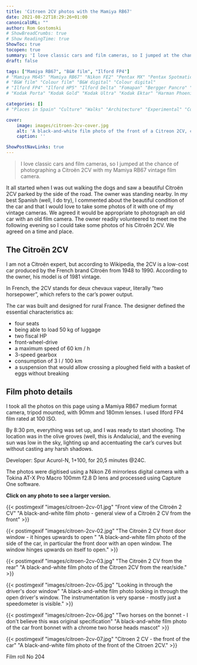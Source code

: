 ```yaml
---
title: 'Citroen 2CV photos with the Mamiya RB67'
date: 2021-08-22T18:29:26+01:00
canonicalURL: ""
author: Rom Gostomski
# ShowBreadCrumbs: true
# Show ReadingTime: true
ShowToc: true
tocopen: true
summary: 'I love classic cars and film cameras, so I jumped at the chance of photographing a Citroën 2CV with my Mamiya RB67 vintage film camera - see all the film photos.' # The summary appears as the Google description and also on the posts list page. If you also want it to appear on the page, use description instead of summary.
draft: false

tags: ["Mamiya RB67", "B&W film", "Ilford FP4"]
# "Mamiya M645" "Mamiya RB67" "Nikon FE2" "Pentax MX" "Pentax Spotmatic" "Pinhole" "Horseman VH-R" "Zeis Ikon Ikoflex" "Zeiss Super Ikonta"
# "B&W film" "Colour film" "B&W digital" "Colour digital"
# "Ilford FP4" "Ilford HP5" "Ilford Delta" "Fomapan" "Bergger Pancro" "Rollei RPX" "Kentmere"
# "Kodak Porta" "Kodak Gold" "Kodak Ultra" "Kodak Ektar" "Harman Phoenix"

categories: []
# "Places in Spain" "Culture" "Walks" "Architecture" "Experimental" "Cortijo" "Via Verde" "White village"

cover:
    image: images/citroen-2cv-cover.jpg
    alt: 'A black-and-white film photo of the front of a Citreon 2CV, concentrating mostly on the headlights and grill.'
    caption: ''

ShowPostNavLinks: true
---
```

> I love classic cars and film cameras, so I jumped at the chance of photographing a Citroën 2CV with my Mamiya RB67 vintage film camera.

It all started when I was out walking the dogs and saw a beautiful Citroën 2CV parked by the side of the road. The owner was standing nearby. In my best Spanish (well, I do try), I commented about the beautiful condition of the car and that I would love to take some photos of it with one of my vintage cameras. We agreed it would be appropriate to photograph an old car with an old film camera. The owner readily volunteered to meet me the following evening so I could take some photos of his Citroën 2CV. We agreed on a time and place.

## The Citroën 2CV

I am not a Citroën expert, but according to Wikipedia, the 2CV is a low-cost car produced by the French brand Citroën from 1948 to 1990. According to the owner, his model is of 1981 vintage.

In French, the 2CV stands for deux chevaux vapeur, literally “two horsepower”, which refers to the car’s power output.

The car was built and designed for rural France. The designer defined the essential characteristics as:

- four seats
- being able to load 50 kg of luggage
- two fiscal HP
- front-wheel-drive
- a maximum speed of 60 km / h
- 3-speed gearbox
- consumption of 3 l / 100 km
- a suspension that would allow crossing a ploughed field with a basket of eggs without breaking

## Film photo details

I took all the photos on this page using a Mamiya RB67 medium format camera, tripod mounted, with 90mm and 180mm lenses. I used Ilford FP4 film rated at 100 ISO.

By 8:30 pm, everything was set up, and I was ready to start shooting. The location was in the olive groves (well, this is Andalucia), and the evening sun was low in the sky, lighting up and accentuating the car’s curves but without casting any harsh shadows. 

Developer: Spur Acurol-N, 1+100, for 20,5 minutes @24C.

The photos were digitised using a Nikon Z6 mirrorless digital camera with a Tokina AT-X Pro Macro 100mm f2.8 D lens and processed using Capture One software.

**Click on any photo to see a larger version.**

{{< postimgexif "images/citroen-2cv-01.jpg" 
"Front view of the Citroën 2 CV" 
"A black-and-white film photo - general view of a Citroën 2 CV from the front" >}}

{{< postimgexif "images/citroen-2cv-02.jpg" 
"The Citroën 2 CV front door window - it hinges upwards to open " 
"A black-and-white film photo of the side of the car, in particular the front door with an open window. The window hinges upwards on itself to open." >}}

{{< postimgexif "images/citroen-2cv-03.jpg" 
"The Citroën 2 CV from the rear" 
"A black-and-white film photo of the Citroen 2CV from the rear/side." >}}

{{< postimgexif "images/citroen-2cv-05.jpg" 
"Looking in through the driver's door window" 
"A black-and-white film photo looking in through the open driver's window. The instrumentation is very sparse - mostly just a speedometer is visible." >}}


{{< postimgexif "images/citroen-2cv-06.jpg" 
"Two horses on the bonnet - I don't believe this was original specification" 
"A black-and-white film photo of the car front bonnet with a chrome two horse heads mascot" >}}

{{< postimgexif "images/citroen-2cv-07.jpg" 
"Citroen 2 CV - the front of the car" 
"A black-and-white film photo of the front of the Citroen 2CV." >}}

Film roll No 204
